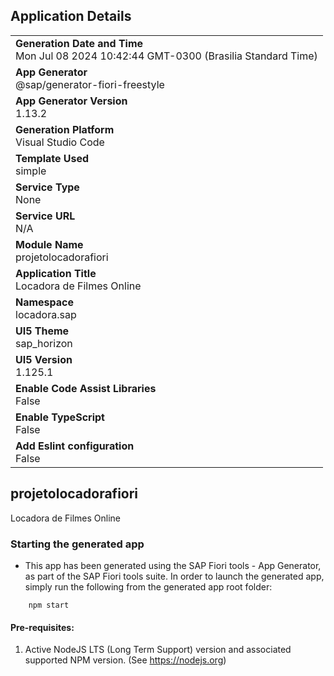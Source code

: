 ## Application Details
|               |
| ------------- |
|**Generation Date and Time**<br>Mon Jul 08 2024 10:42:44 GMT-0300 (Brasilia Standard Time)|
|**App Generator**<br>@sap/generator-fiori-freestyle|
|**App Generator Version**<br>1.13.2|
|**Generation Platform**<br>Visual Studio Code|
|**Template Used**<br>simple|
|**Service Type**<br>None|
|**Service URL**<br>N/A
|**Module Name**<br>projetolocadorafiori|
|**Application Title**<br>Locadora de Filmes Online|
|**Namespace**<br>locadora.sap|
|**UI5 Theme**<br>sap_horizon|
|**UI5 Version**<br>1.125.1|
|**Enable Code Assist Libraries**<br>False|
|**Enable TypeScript**<br>False|
|**Add Eslint configuration**<br>False|

## projetolocadorafiori

Locadora de Filmes Online

### Starting the generated app

-   This app has been generated using the SAP Fiori tools - App Generator, as part of the SAP Fiori tools suite.  In order to launch the generated app, simply run the following from the generated app root folder:

```
    npm start
```

#### Pre-requisites:

1. Active NodeJS LTS (Long Term Support) version and associated supported NPM version.  (See https://nodejs.org)


